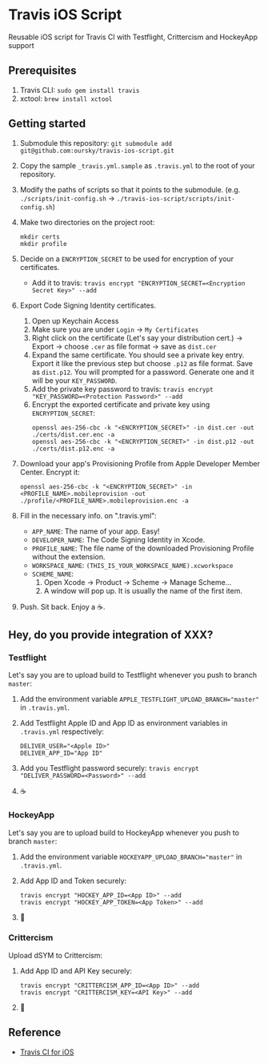 Travis iOS Script
=================

Reusable iOS script for Travis CI with Testflight, Crittercism and HockeyApp support

## Prerequisites
1. Travis CLI: `sudo gem install travis`
2. xctool: `brew install xctool`

## Getting started
1. Submodule this repository: `git submodule add git@github.com:oursky/travis-ios-script.git`
2. Copy the sample `_travis.yml.sample` as `.travis.yml` to the root of your repository.
3. Modify the paths of scripts so that it points to the submodule. (e.g. `./scripts/init-config.sh` -> `./travis-ios-script/scripts/init-config.sh`)
4. Make two directories on the project root:
   ```
   mkdir certs
   mkdir profile
   ```

5. Decide on a `ENCRYPTION_SECRET` to be used for encryption of your certificates.
   * Add it to travis: `travis encrypt "ENCRYPTION_SECRET=<Encryption Secret Key>" --add`

6. Export Code Signing Identity certificates.
   1. Open up Keychain Access
   2. Make sure you are under `Login` -> `My Certificates`
   3. Right click on the certificate (Let's say your distribution cert.) -> Export -> choose `.cer` as file format -> save as `dist.cer`
   4. Expand the same certificate. You should see a private key entry. Export it like the previous step but choose `.p12` as file format. Save as `dist.p12`. You will prompted for a password. Generate one and it will be your `KEY_PASSWORD`.
   5. Add the private key password to travis: `travis encrypt "KEY_PASSWORD=<Protection Password>" --add`
   6. Encrypt the exported certificate and private key using `ENCRYPTION_SECRET`:
      ```
      openssl aes-256-cbc -k "<ENCRYPTION_SECRET>" -in dist.cer -out ./certs/dist.cer.enc -a
      openssl aes-256-cbc -k "<ENCRYPTION_SECRET>" -in dist.p12 -out ./certs/dist.p12.enc -a
      ```

7. Download your app's Provisioning Profile from Apple Developer Member Center. Encrypt it:
   ```
   openssl aes-256-cbc -k "<ENCRYPTION_SECRET>" -in <PROFILE_NAME>.mobileprovision -out ./profile/<PROFILE_NAME>.mobileprovision.enc -a
   ```

8. Fill in the necessary info. on ".travis.yml":
   - `APP_NAME`: The name of your app. Easy!
   - `DEVELOPER_NAME`: The Code Signing Identity in Xcode.
   - `PROFILE_NAME`: The file name of the downloaded Provisioning Profile without the extension.
   - `WORKSPACE_NAME`: `(THIS_IS_YOUR_WORKSPACE_NAME).xcworkspace`
   - `SCHEME_NAME`:
     1. Open Xcode -> Product -> Scheme -> Manage Scheme...
     2. A window will pop up. It is usually the name of the first item.

9. Push. Sit back. Enjoy a :coffee:.

## Hey, do you provide integration of XXX?

### Testflight

Let's say you are to upload build to Testflight whenever you push to branch `master`:

1. Add the environment variable `APPLE_TESTFLIGHT_UPLOAD_BRANCH="master"` in `.travis.yml`.
2. Add Testflight Apple ID and App ID as environment variables in `.travis.yml` respectively:
   ```
   DELIVER_USER="<Apple ID>"
   DELIVER_APP_ID="App ID"
   ```

3. Add you Testflight password securely: `travis encrypt "DELIVER_PASSWORD=<Password>" --add`
4. :coffee:

### HockeyApp

Let's say you are to upload build to HockeyApp whenever you push to branch `master`:

1. Add the environment variable `HOCKEYAPP_UPLOAD_BRANCH="master"` in `.travis.yml`.
2. Add App ID and Token securely:
   ```
   travis encrypt "HOCKEY_APP_ID=<App ID>" --add
   travis encrypt "HOCKEY_APP_TOKEN=<App Token>" --add
   ```

3. :tea:

### Crittercism

Upload dSYM to Crittercism:

1. Add App ID and API Key securely:
   ```
   travis encrypt "CRITTERCISM_APP_ID=<App ID>" --add
   travis encrypt "CRITTERCISM_KEY=<API Key>" --add
   ```

2. :sake:

## Reference
- [Travis CI for iOS](http://www.objc.io/issue-6/travis-ci.html)
